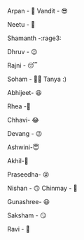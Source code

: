 Arpan - 🤦
Vandit - 😎

Neetu - 🤩


Shamanth -:rage3:


Dhruv - 😉


Rajni - 😴


Soham - :man_technologist:
Tanya :)

Abhijeet- 😆

Rhea -🙂

Chhavi- 😂


Devang - 😉

Ashwini-😇


Akhil-🍉

Praseedha- 😝


Nishan - 🙃
Chinmay - 🥺

Gunashree- 😆

Saksham - 😏

Ravi - 🙂

